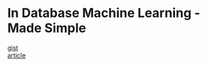 # In Database Machine Learning - Made Simple

[gist](https://nbviewer.jupyter.org/gist/Ben-Epstein/66a7a15c86d8d83fd8f64f2b75a283e7)<br>
[article](https://towardsdatascience.com/in-database-machine-learning-made-simple-6b3284fa77ed#1b95)
